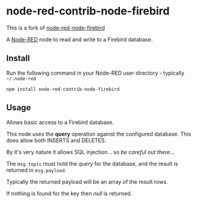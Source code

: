 node-red-contrib-node-firebird
========================

This is a fork of [node-red-node-firebird](https://github.com/phantom21/node-red-node-firebird)

A <a href="http://nodered.org" target="_new">Node-RED</a> node to read and write to a Firebird database.

Install
-------

Run the following command in your Node-RED user directory - typically `~/.node-red`

    npm install node-red-contrib-node-firebird


Usage
-----

Allows basic access to a Firebird database.

This node uses the <b>query</b> operation against the configured database. This does allow both INSERTS and DELETES.

By it's very nature it allows SQL injection... so <i>be careful out there...</i>

The `msg.topic` must hold the <i>query</i> for the database, and the result is returned in `msg.payload`.

Typically the returned payload will be an array of the result rows.

If nothing is found for the key then <i>null</i> is returned.

